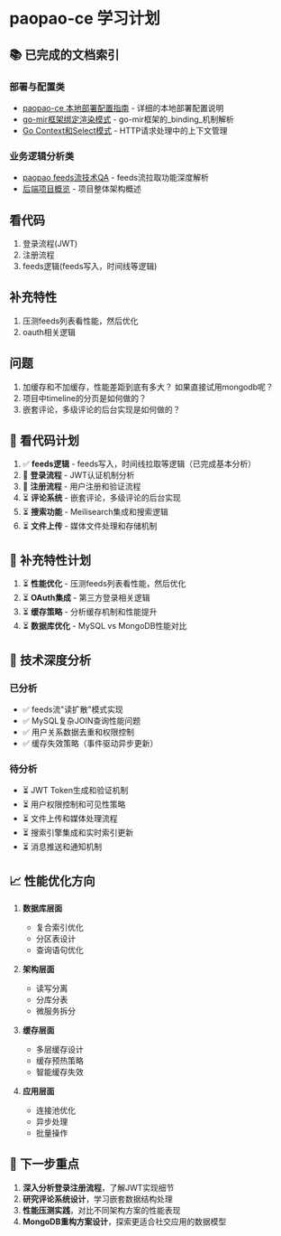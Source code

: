 # paopao-ce 学习计划

## 📚 已完成的文档索引

### 部署与配置类
- [paopao-ce 本地部署配置指南](paopao-ce-local-deployment-config.md) - 详细的本地部署配置说明
- [go-mir框架绑定渲染模式](go-mir-binding-render-patterns.md) - go-mir框架的_binding_机制解析
- [Go Context和Select模式](go-context-and-select-patterns.md) - HTTP请求处理中的上下文管理

### 业务逻辑分析类
- [paopao feeds流技术QA](paopao-feeds-qa.md) - feeds流拉取功能深度解析
- [后端项目概览](后端项目概览.md) - 项目整体架构概述

## 看代码
1. 登录流程(JWT)   
2. 注册流程  
3. feeds逻辑(feeds写入，时间线等逻辑)

## 补充特性
1. 压测feeds列表看性能，然后优化
2. oauth相关逻辑

## 问题
1. 加缓存和不加缓存，性能差距到底有多大？ 如果直接试用mongodb呢？
2. 项目中timeline的分页是如何做的？
3. 嵌套评论，多级评论的后台实现是如何做的？

## 🎯 看代码计划
1. ✅ **feeds逻辑** - feeds写入，时间线拉取等逻辑（已完成基本分析）
2. 🔄 **登录流程** - JWT认证机制分析   
3. 🔄 **注册流程** - 用户注册和验证流程  
4. ⏳ **评论系统** - 嵌套评论，多级评论的后台实现
5. ⏳ **搜索功能** - Meilisearch集成和搜索逻辑
6. ⏳ **文件上传** - 媒体文件处理和存储机制

## 🚀 补充特性计划
1. ⏳ **性能优化** - 压测feeds列表看性能，然后优化
2. ⏳ **OAuth集成** - 第三方登录相关逻辑
3. ⏳ **缓存策略** - 分析缓存机制和性能提升
4. ⏳ **数据库优化** - MySQL vs MongoDB性能对比

## 🔧 技术深度分析
### 已分析
- ✅ feeds流"读扩散"模式实现
- ✅ MySQL复杂JOIN查询性能问题
- ✅ 用户关系数据去重和权限控制
- ✅ 缓存失效策略（事件驱动异步更新）

### 待分析
- ⏳ JWT Token生成和验证机制
- ⏳ 用户权限控制和可见性策略
- ⏳ 文件上传和媒体处理流程
- ⏳ 搜索引擎集成和实时索引更新
- ⏳ 消息推送和通知机制

## 📈 性能优化方向
1. **数据库层面**
   - 复合索引优化
   - 分区表设计
   - 查询语句优化

2. **架构层面**
   - 读写分离
   - 分库分表
   - 微服务拆分

3. **缓存层面**
   - 多层缓存设计
   - 缓存预热策略
   - 智能缓存失效

4. **应用层面**
   - 连接池优化
   - 异步处理
   - 批量操作

## 🎯 下一步重点
1. **深入分析登录注册流程**，了解JWT实现细节
2. **研究评论系统设计**，学习嵌套数据结构处理
3. **性能压测实践**，对比不同架构方案的性能表现
4. **MongoDB重构方案设计**，探索更适合社交应用的数据模型